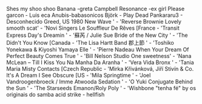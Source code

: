 Shes my shoo shoo
Banana -greta Campbell 
Resonance -ex girl
Please garcon - Luis eca
Anubis-babasonicos
Björk - Play Dead
Pankararu3 - Desconhecido
Greed, US 1980 New Wave ' - 'Reverse
Brownie  Lovely smooth scat' - 'Novi Singers
Le Souffleur De Rêves [France - 'Transit Express
Day\'s Dreamin  ' - '&#34311;&#33454; / Julie Sue
Bride of the New City ' - 'The 
Didn\'t You Know [Canada - 'The Lisa Hartt Band
&#37089;&#19978;&#31680;  ' - 'Toshiko Yonekawa &amp; Kiyoshi Yamaya
Elle   ' - 'Pierre Nadeau
When Your Dream Of Perfect Beauty Comes True ' - 'Bill Nelson
Studio One sweetness' - 'Nana McLean &#8211; Till I Kiss You 
Na Manha Da Aranha ' - 'Vera Vida
Bronx ' - 'Tania Maria
Misty Contacts [Czech Republic - 'Mirka K&#345;ivánková, Ji&#345;í Stivín &amp; Co.
It\'s A Dream I See Obscure [US - 'Mila
Springtime ' - 'Joel Vandroogenbroeck / Imme Atwooda
Sedation ' - 'O Yuki Conjugate
Behind the Sun  ' - 'The Starseeds
Emanon/Roly Poly ' - 'Wishbone
"tenha fé" by os originais do samba
acid strike - hellfish